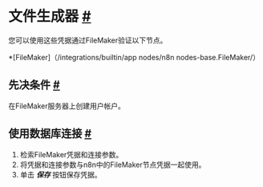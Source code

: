


 文件生成器
 [#](#filemaker "永久链接")
=============================================



 您可以使用这些凭据通过FileMaker验证以下节点。
 


*[FileMaker]（/integrations/builtin/app nodes/n8n nodes-base.FileMaker/）



 先决条件
 [#](#先决条件 "永久链接")
-----------------------------------------------------



 在FileMaker服务器上创建用户帐户。
 



 使用数据库连接
 [#](#使用数据库连接 "永久链接")
-----------------------------------------------------------------------------


1. 检索FileMaker凭据和连接参数。
2. 将凭据和连接参数与n8n中的FileMaker节点凭据一起使用。
3. 单击
 ***保存***
 按钮保存凭据。




